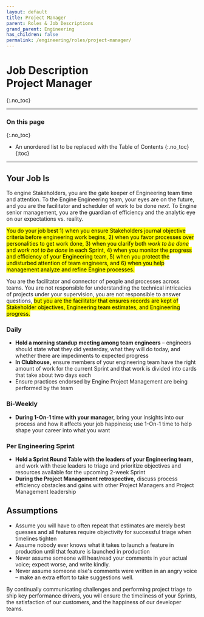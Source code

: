 ```yaml
---
layout: default
title: Project Manager
parent: Roles & Job Descriptions
grand_parent: Engineering
has_children: false
permalink: /engineering/roles/project-manager/
---
```


# Job Description<br>Project Manager
{:.no_toc}

---

### On this page
{:.no_toc}

* An unordered list to be replaced with the Table of Contents
{:.no_toc}
{:toc}

---

## Your Job Is

To engine Stakeholders, you are the gate keeper of Engineering team time and attention. To the Engine Engineering team, your eyes are on the future, and you are the facilitator and scheduler of work to be done _next_. To Engine senior management, you are the guardian of efficiency and the analytic eye on our expectations vs. reality.

<mark>You do your job best 1) when you ensure Stakeholders journal objective criteria before engineering work begins, 2) when you favor processes over personalities to get work done, 3) when you clarify both <em>work to be done</em> and <em>work not to be done</em> in each Sprint, 4) when you monitor the progress and efficiency of your Engineering team, 5) when you protect the undisturbed attention of team engineers, and 6) when you help management analyze and refine Engine processes.</mark>

You are the facilitator and connector of people and processes across teams. You are not responsible for understanding the technical intricacies of projects under your supervision, you are not responsible to answer questions, <mark>but you are the facilitator that ensures records are kept of Stakeholder objectives, Engineering team estimates, and Engineering progress.</mark>

### Daily

* **Hold a morning standup meeting among team engineers** – engineers should state what they did yesterday, what they will do today, and whether there are impediments to expected progress
* **In Clubhouse,** ensure members of your engineering team have the right amount of work for the current Sprint and that work is divided into cards that take about two days each
* Ensure practices endorsed by Engine Project Management are being performed by the team

### Bi-Weekly

* **During 1-On-1 time with your manager,** bring your insights into our process and how it affects your job happiness; use 1-On-1 time to help shape your career into what you want

### Per Engineering Sprint

* **Hold a Sprint Round Table with the leaders of your Engineering team,** and work with these leaders to triage and prioritize objectives and resources available for the upcoming 2-week Sprint
* **During the Project Management retrospective,** discuss process efficiency obstacles and gains with other Project Managers and Project Management leadership


## Assumptions

* Assume you will have to often repeat that estimates are merely best guesses and all features require objectivity for successful triage when timelines tighten
* Assume nobody ever knows what it takes to launch a feature in production until that feature is launched in production
* Never assume someone will hear/read your comments in your actual voice; expect worse, and write kindly.
* Never assume someone else's comments were written in an angry voice – make an extra effort to take suggestions well.

By continually communicating challenges and performing project triage to ship key performance drivers, you will ensure the timeliness of your Sprints, the satisfaction of our customers, and the happiness of our developer teams.

